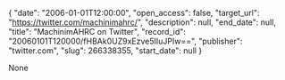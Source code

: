 {
  "date": "2006-01-01T12:00:00", 
  "open_access": false, 
  "target_url": "https://twitter.com/machinimahrc/", 
  "description": null, 
  "end_date": null, 
  "title": "MachinimAHRC on Twitter", 
  "record_id": "20060101T120000/fHBAk0UZ9xEzve5IIuJPIw==", 
  "publisher": "twitter.com", 
  "slug": 266338355, 
  "start_date": null
}

None